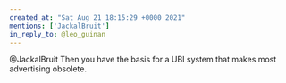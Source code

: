 ```yaml
---
created_at: "Sat Aug 21 18:15:29 +0000 2021"
mentions: ['JackalBruit']
in_reply_to: @leo_guinan
---
```


@JackalBruit Then you have the basis for a UBI system that makes most advertising obsolete.